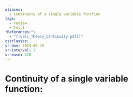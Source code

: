 ```yaml
---
aliases:
  - Continuity of a single variable function
tags:
  - review
  - CalcI
"References:":
  - "[[Calc_Theory_Continuity.pdf]]"
cssclasses:
sr-due: 2024-06-15
sr-interval: 1
sr-ease: 210
---
```

# Continuity of a single variable function: 
